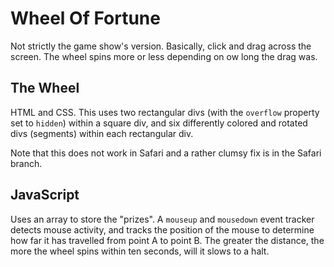 # Wheel Of Fortune
Not strictly the game show's version. Basically, click and drag across the screen. The wheel spins more or less depending on ow long the drag was.

## The Wheel
HTML and CSS. This uses two rectangular divs (with the `overflow` property set to `hidden`) within a square div, and six differently colored and rotated divs (segments) within each rectangular div.

Note that this does not work in Safari and a rather clumsy fix is in the Safari branch.

## JavaScript
Uses an array to store the "prizes". A `mouseup` and `mousedown` event tracker detects mouse activity, and tracks the position of the mouse to determine how far it has travelled from point A to point B. The greater the distance, the more the wheel spins within ten seconds, will it slows to a halt.
